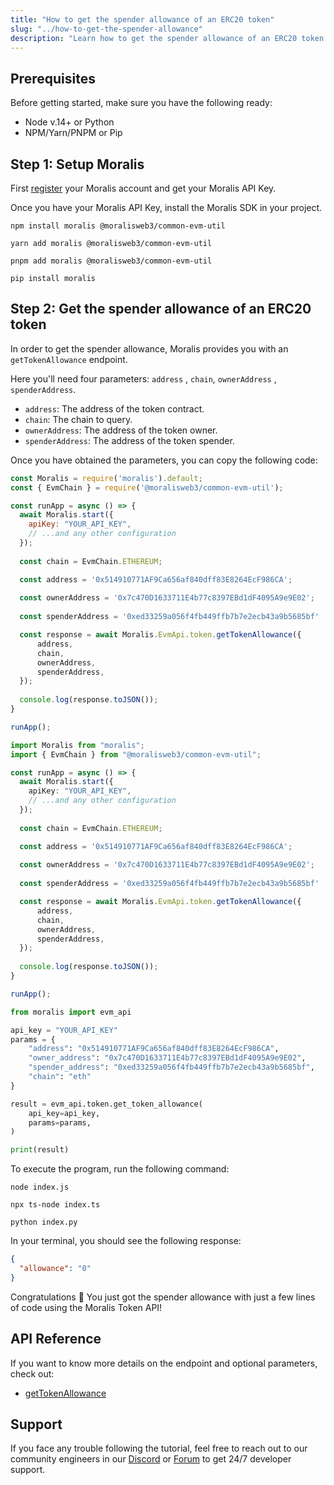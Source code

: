 ```yaml
---
title: "How to get the spender allowance of an ERC20 token"
slug: "../how-to-get-the-spender-allowance"
description: "Learn how to get the spender allowance of an ERC20 token using Moralis Token API."
---
```

## Prerequisites

Before getting started, make sure you have the following ready:

- Node v.14+ or Python
- NPM/Yarn/PNPM or Pip

## Step 1: Setup Moralis

First [register](/web3-data-api/get-your-api-key) your Moralis account and get your Moralis API Key.

Once you have your Moralis API Key, install the Moralis SDK in your project.

```shell npm
npm install moralis @moralisweb3/common-evm-util
```
```shell yarn
yarn add moralis @moralisweb3/common-evm-util
```
```shell pnpm
pnpm add moralis @moralisweb3/common-evm-util
```
```Text pip
pip install moralis
```



## Step 2: Get the spender allowance of an ERC20 token

In order to get the spender allowance, Moralis provides you with an `getTokenAllowance` endpoint.

Here you'll need four parameters: `address` , `chain`, `ownerAddress` ,  `spenderAddress`.

- `address`: The address of the token contract.
- `chain`: The chain to query.
- `ownerAddress`: The address of the token owner.
- `spenderAddress`: The address of the token spender.

Once you have obtained the parameters, you can copy the following code:

```javascript index.js
const Moralis = require('moralis').default;
const { EvmChain } = require('@moralisweb3/common-evm-util');

const runApp = async () => {
  await Moralis.start({
    apiKey: "YOUR_API_KEY",
    // ...and any other configuration
  });
  
  const chain = EvmChain.ETHEREUM;

  const address = '0x514910771AF9Ca656af840dff83E8264EcF986CA';
  
  const ownerAddress = '0x7c470D1633711E4b77c8397EBd1dF4095A9e9E02';
  
  const spenderAddress = '0xed33259a056f4fb449ffb7b7e2ecb43a9b5685bf'

  const response = await Moralis.EvmApi.token.getTokenAllowance({
      address,
      chain,
      ownerAddress,
      spenderAddress,
  });
  
  console.log(response.toJSON());
}

runApp();
```
```typescript index.ts
import Moralis from "moralis";
import { EvmChain } from "@moralisweb3/common-evm-util";

const runApp = async () => {
  await Moralis.start({
    apiKey: "YOUR_API_KEY",
    // ...and any other configuration
  });
  
  const chain = EvmChain.ETHEREUM;

  const address = '0x514910771AF9Ca656af840dff83E8264EcF986CA';
  
  const ownerAddress = '0x7c470D1633711E4b77c8397EBd1dF4095A9e9E02';
  
  const spenderAddress = '0xed33259a056f4fb449ffb7b7e2ecb43a9b5685bf'

  const response = await Moralis.EvmApi.token.getTokenAllowance({
      address,
      chain,
      ownerAddress,
      spenderAddress,
  });
  
  console.log(response.toJSON());
}

runApp();
```
```python index.py
from moralis import evm_api

api_key = "YOUR_API_KEY"
params = {
    "address": "0x514910771AF9Ca656af840dff83E8264EcF986CA", 
    "owner_address": "0x7c470D1633711E4b77c8397EBd1dF4095A9e9E02", 
    "spender_address": "0xed33259a056f4fb449ffb7b7e2ecb43a9b5685bf", 
    "chain": "eth"
}

result = evm_api.token.get_token_allowance(
    api_key=api_key,
    params=params,
)

print(result)
```



To execute the program, run the following command:

```shell Shell (JavaScript)
node index.js
```
```Text Shell (TypeScript)
npx ts-node index.ts
```
```Text Shell (Python)
python index.py
```



In your terminal, you should see the following response:

```json
{
  "allowance": "0"
}
```



Congratulations 🥳 You just got the spender allowance with just a few lines of code using the Moralis Token API!

## API Reference

If you want to know more details on the endpoint and optional parameters, check out:

- [getTokenAllowance](https://docs.moralis.io/reference/gettokenallowance)

## Support

If you face any trouble following the tutorial, feel free to reach out to our community engineers in our [Discord](https://moralis.io/discord) or [Forum](https://forum.moralis.io) to get 24/7 developer support.